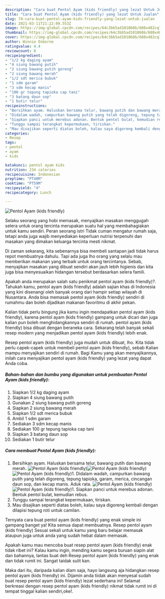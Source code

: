 ```yaml
---
description: "Cara buat Pentol Ayam (kids friendly) yang lezat Untuk Jualan"
title: "Cara buat Pentol Ayam (kids friendly) yang lezat Untuk Jualan"
slug: 74-cara-buat-pentol-ayam-kids-friendly-yang-lezat-untuk-jualan
date: 2021-03-11T21:22:09.553Z
image: https://img-global.cpcdn.com/recipes/64c3bb5ad101868b/680x482cq70/pentol-ayam-kids-friendly-foto-resep-utama.jpg
thumbnail: https://img-global.cpcdn.com/recipes/64c3bb5ad101868b/680x482cq70/pentol-ayam-kids-friendly-foto-resep-utama.jpg
cover: https://img-global.cpcdn.com/recipes/64c3bb5ad101868b/680x482cq70/pentol-ayam-kids-friendly-foto-resep-utama.jpg
author: Winnie Osborne
ratingvalue: 4.4
reviewcount: 8
recipeingredient:
- "1/2 kg daging ayam"
- "4 siung bawang putih"
- "2 siung bawang putih goreng"
- "2 siung bawang merah"
- "1/2 sdt merica bubuk"
- "1 sdm garam"
- "3 sdm kecap manis"
- "100 gr tepung tapioka cap tani"
- "3 batang daun sop"
- "1 butir telur"
recipeinstructions:
- "Bersihkan ayam. Haluskan bersama telur, bawang putih dan bawang merah."
- "Didalam wadah, campurkan bawang putih yang telah digoreng, tepung tapioka, garam, merica, cincangan daun sop, dan kecap manis. Aduk rata."
- "Siapkan panci untuk merebus adonan. Bentuk pentol bulat, kemudian rebus."
- "Tunggu sampai terangkat kepermukaan, tiriskan."
- "Mau disajikan seperti diatas boleh, kalau saya digoreng kembali dengan dilapisi tepung roti untuk camilan."
categories:
- Resep
tags:
- pentol
- ayam
- kids

katakunci: pentol ayam kids 
nutrition: 234 calories
recipecuisine: Indonesian
preptime: "PT40M"
cooktime: "PT59M"
recipeyield: "4"
recipecategory: Lunch

---
```



![Pentol Ayam (kids friendly)](https://img-global.cpcdn.com/recipes/64c3bb5ad101868b/680x482cq70/pentol-ayam-kids-friendly-foto-resep-utama.jpg)

Selaku seorang yang hobi memasak, menyajikan masakan menggugah selera untuk orang tercinta merupakan suatu hal yang membahagiakan untuk kamu sendiri. Peran seorang istri Tidak cuman mengatur rumah saja, tetapi anda juga wajib menyediakan keperluan nutrisi terpenuhi dan masakan yang dimakan keluarga tercinta mesti nikmat.

Di zaman  sekarang, kita sebenarnya bisa membeli santapan jadi tidak harus repot membuatnya dahulu. Tapi ada juga lho orang yang selalu mau memberikan makanan yang terbaik untuk orang tercintanya. Sebab, menyajikan masakan yang dibuat sendiri akan jauh lebih higienis dan kita juga bisa menyesuaikan hidangan tersebut berdasarkan selera famili. 



Apakah anda merupakan salah satu penikmat pentol ayam (kids friendly)?. Tahukah kamu, pentol ayam (kids friendly) adalah sajian khas di Indonesia yang kini disenangi oleh banyak orang dari hampir setiap wilayah di Nusantara. Anda bisa memasak pentol ayam (kids friendly) sendiri di rumahmu dan boleh dijadikan makanan favoritmu di akhir pekan.

Kalian tidak perlu bingung jika kamu ingin mendapatkan pentol ayam (kids friendly), karena pentol ayam (kids friendly) gampang untuk dicari dan juga kalian pun boleh menghidangkannya sendiri di rumah. pentol ayam (kids friendly) bisa dibuat dengan beraneka cara. Sekarang telah banyak sekali resep modern yang menjadikan pentol ayam (kids friendly) lebih enak.

Resep pentol ayam (kids friendly) juga mudah untuk dibuat, lho. Kita tidak perlu capek-capek untuk membeli pentol ayam (kids friendly), sebab Kalian mampu menyajikan sendiri di rumah. Bagi Kamu yang akan menyajikannya, inilah cara menyajikan pentol ayam (kids friendly) yang lezat yang dapat Anda coba.

<!--inarticleads1-->

##### Bahan-bahan dan bumbu yang digunakan untuk pembuatan Pentol Ayam (kids friendly):

1. Siapkan 1/2 kg daging ayam
1. Siapkan 4 siung bawang putih
1. Gunakan 2 siung bawang putih goreng
1. Siapkan 2 siung bawang merah
1. Siapkan 1/2 sdt merica bubuk
1. Ambil 1 sdm garam
1. Sediakan 3 sdm kecap manis
1. Sediakan 100 gr tepung tapioka cap tani
1. Siapkan 3 batang daun sop
1. Sediakan 1 butir telur




<!--inarticleads2-->

##### Cara membuat Pentol Ayam (kids friendly):

1. Bersihkan ayam. Haluskan bersama telur, bawang putih dan bawang merah.
<img src="https://img-global.cpcdn.com/steps/f24bda7a3c2f109a/160x128cq70/pentol-ayam-kids-friendly-langkah-memasak-1-foto.jpg" alt="Pentol Ayam (kids friendly)"><img src="https://img-global.cpcdn.com/steps/d6dfa944a866d1f0/160x128cq70/pentol-ayam-kids-friendly-langkah-memasak-1-foto.jpg" alt="Pentol Ayam (kids friendly)"><img src="https://img-global.cpcdn.com/steps/398e90cbf07eabef/160x128cq70/pentol-ayam-kids-friendly-langkah-memasak-1-foto.jpg" alt="Pentol Ayam (kids friendly)">1. Didalam wadah, campurkan bawang putih yang telah digoreng, tepung tapioka, garam, merica, cincangan daun sop, dan kecap manis. Aduk rata.
<img src="https://img-global.cpcdn.com/steps/874d7002bc5f0840/160x128cq70/pentol-ayam-kids-friendly-langkah-memasak-2-foto.jpg" alt="Pentol Ayam (kids friendly)"><img src="https://img-global.cpcdn.com/steps/dd4cce3a7f8d1fce/160x128cq70/pentol-ayam-kids-friendly-langkah-memasak-2-foto.jpg" alt="Pentol Ayam (kids friendly)">1. Siapkan panci untuk merebus adonan. Bentuk pentol bulat, kemudian rebus.
1. Tunggu sampai terangkat kepermukaan, tiriskan.
1. Mau disajikan seperti diatas boleh, kalau saya digoreng kembali dengan dilapisi tepung roti untuk camilan.




Ternyata cara buat pentol ayam (kids friendly) yang enak simple ini gampang banget ya! Kita semua dapat membuatnya. Resep pentol ayam (kids friendly) Sesuai sekali untuk kamu yang baru belajar memasak ataupun juga untuk anda yang sudah hebat dalam memasak.

Apakah kamu mau mencoba buat resep pentol ayam (kids friendly) enak tidak ribet ini? Kalau kamu ingin, mending kamu segera buruan siapin alat dan bahannya, lantas buat deh Resep pentol ayam (kids friendly) yang enak dan tidak rumit ini. Sangat taidak sulit kan. 

Maka dari itu, daripada kalian diam saja, hayo langsung aja hidangkan resep pentol ayam (kids friendly) ini. Dijamin anda tiidak akan menyesal sudah buat resep pentol ayam (kids friendly) lezat sederhana ini! Selamat berkreasi dengan resep pentol ayam (kids friendly) nikmat tidak rumit ini di tempat tinggal kalian sendiri,oke!.

